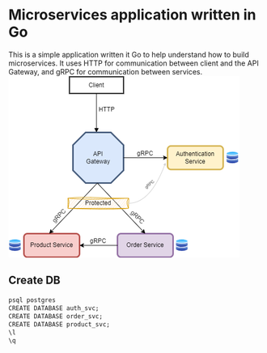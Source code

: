 # Microservices application written in Go
This is a simple application written it Go to help understand how to build microservices. It uses HTTP for communication between client and the  API Gateway, and gRPC for communication between services.
![alt text](/diagram.drawio.png)


## Create DB
```shell
psql postgres
CREATE DATABASE auth_svc;
CREATE DATABASE order_svc;
CREATE DATABASE product_svc;
\l
\q
```
